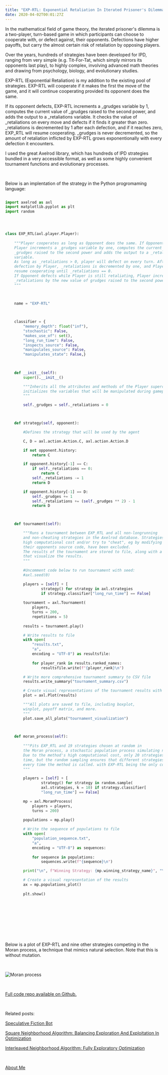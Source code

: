 ```yaml
---
title: "EXP-RTL: Exponential Retaliation In Iterated Prisoner's Dilemma Games"
date: 2020-04-02T00:01:27Z
---
```


In the mathematical field of game theory, the iterated prisoner's dilemma is a two-player, turn-based game in which participants can choose to cooperate with, or defect against, their opponents. Defections have higher payoffs, but carry the almost certain risk of retaliation by opposing players.


Over the years, hundreds of strategies have been developed for IPD, ranging from very simple (e.g. Tit-For-Tat, which simply mirrors its opponents last play), to highly complex, involving advanced math theories and drawing from psychology, biology, and evolutionary studies.


EXP-RTL (Exponential Retaliation) is my addition to the existing pool of strategies. EXP-RTL will cooperate if it makes the first the move of the game, and it will continue cooperating provided its opponent does the same.


If its opponent defects, EXP-RTL increments a _grudges variable by 1, computes the current value of _grudges raised to the second power, and adds the output to a _retaliations variable. It checks the value of _retaliations on every move and defects if it finds it greater than zero. _retaliations is decremented by 1 after each defection, and if it reaches zero, EXP_RTL will resume cooperating. _grudges is never decremented, so the amount of retaliation inflicted by EXP-RTL grows exponentionally with every defection it encounters.


I used the great Axelrod library, which has hundreds of IPD strategies bundled in a very accessible format, as well as some highly convenient tournament functions and evolutionary processes.


&nbsp;


Below is an implentation of the strategy in the Python progromaming language:



``` Python

import axelrod as axl
import matplotlib.pyplot as plt
import random




class EXP_RTL(axl.player.Player):
    
    """Player cooperates as long as Opponent does the same. If Opponent defects,
    Player increments a _grudges variable by one, computes the current value of 
    _grudges raised to the second power and adds the output to a _retaliations 
    variable.
    As long as _retaliations > 0, player will defect on every turn. After each 
    defection by Player, _retaliations is decremented by one, and Player won't 
    resume cooperating until _retaliations == 0.
    If Opponent defects while Player is still retaliating, Player increments 
    _retaliations by the new value of grudges raised to the second power.
    """

    

    name = "EXP-RTL"

    
    
    classifier = {
        "memory_depth": float("inf"),
        "stochastic": False,
        "makes_use_of": set(),
        "long_run_time": False,
        "inspects_source": False,
        "manipulates_source": False,
        "manipulates_state": False,}

   
    
    def __init__(self): 
        super().__init__()

        """Inherits all the attributes and methods of the Player superclass and 
        initializes the variables that will be manipulated during gameplay.
        """

        self._grudges = self._retaliations = 0


    
    def strategy(self, opponent):

        #Defines the strategy that will be used by the agent

        C, D = axl.action.Action.C, axl.action.Action.D

        if not opponent.history:
            return C

        if opponent.history[-1] == C:
            if self._retaliations == 0:
                return C
            self._retaliations -= 1
            return D

        if opponent.history[-1] == D:
            self._grudges += 1
            self._retaliations += (self._grudges ** 2) - 1
            return D


    
    def tournament(self):

        """Runs a tournament between EXP_RTL and all non-longrunning
        and non-cheating strategies in the Axelrod database. Strategies with very
        high computational cost and/or try to "cheat", eg by modifying their own or
        their opponents source code, have been excluded. 
        The results of the tournament are stored to file, along with a series of plots
        that visualize the results.
        """
        
        #Uncomment code below to run tournament with seed:
        #axl.seed(0)

        players = [self] + [
                strategy() for strategy in axl.strategies  
                if strategy.classifier["long_run_time"] == False]
        
        tournament = axl.Tournament(
            players, 
            turns = 200, 
            repetitions = 5)
        
        results = tournament.play()

        # Write results to file
        with open(
            "results.txt", 
            "a", 
            encoding = "UTF-8") as resultsfile:
            
            for player_rank in results.ranked_names:
                resultsfile.write(f"{player_rank}\n")

        # Write more comprehensive tournament summary to CSV file
        results.write_summary("tournament_summary.csv")

        # Create visual representations of the tournament results with plots 
        plot = axl.Plot(results)

        """All plots are saved to file, including boxplot,
        winplot, payoff matrix, and more.
        """
        plot.save_all_plots("tournament_visualization")


    
    def moran_process(self):
        
        """Pits EXP_RTL and 19 strategies chosen at random in 
        the Moran process, a stochastic population process simulating natural selection.
        Due to the method's high computational cost, only 20 strategies compete at a
        time, but the random sampling ensures that different strategies are included 
        every time the method is called. with EXP-RTL being the only constant.  
        """

        players = [self] + [
                strategy() for strategy in random.sample(
                axl.strategies, k = 10) if strategy.classifier[
                "long_run_time"] == False]

        mp = axl.MoranProcess(
            players = players, 
            turns = 200)
        
        populations = mp.play()

        # Write the sequence of populations to file
        with open(
            "population_sequence.txt", 
            "a", 
            encoding = "UTF-8") as sequences:
            
            for sequence in populations:
                sequences.write(f"{sequence}\n")

        print("\n", f"Winning Strategy: {mp.winning_strategy_name}", "\n")

        # Create a visual representation of the results
        ax = mp.populations_plot()
        
        plt.show()




        

 
```





&nbsp;


Below is a plot of EXP-RTL and nine other strategies competing in the Moran process, a technique that mimics natural selection. Note that this is without mutation.


&nbsp;

 
![Moran process](/static/exp_plot.png)


&nbsp;


[Full code repo available on Github.](https://github.com/Capybasilisk/EXP-RTL/)

&nbsp;

Related posts:

[Speculative Fiction Bot](https://capybasilisk.com/posts/2020/04/speculative-fiction-bot/)

[Square Neighborhood Algorithm: Balancing Exploration And Exploitation In Optimization](https://capybasilisk.com/posts/2020/06/square-neighborhood-algorithm-balancing-exploration-and-exploitation-in-optimization/)

[Interleaved Neighborhood Algorithm: Fully Exploratory Optimization](https://capybasilisk.com/posts/2020/06/interleaved-neighborhood-algorithm-fully-exploratory-optimization/)

&nbsp;
&nbsp;

[About Me](https://capybasilisk.com/about/)
